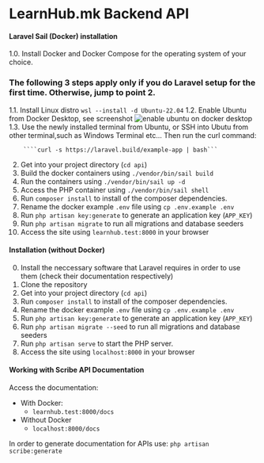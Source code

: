 # LearnHub.mk Backend API

#### Laravel Sail (Docker) installation
1.0. Install Docker and Docker Compose for the operating system of your choice.
### The following 3 steps apply only if you do Laravel setup for the first time. Otherwise, jump to point 2.
  1.1. Install Linux distro
        ```wsl --install -d Ubuntu-22.04```
  1.2. Enable Ubuntu from Docker Desktop, see screenshot
  ![enable ubuntu on docker desktop](https://i.postimg.cc/vYZRKKfL/docker-desktop-ubuntu-enable.jpg)
  1.3. Use the newly installed terminal from Ubuntu, or SSH into Ubutu from other terminal,such as Windows Terminal etc...
   Then run the curl command:

        ````curl -s https://laravel.build/example-app | bash```

2. Get into your project directory (`cd api`)
3. Build the docker containers using `./vendor/bin/sail build`
4. Run the containers using `./vendor/bin/sail up -d`
5. Access the PHP container using `./vendor/bin/sail shell`
6. Run `composer install` to install of the composer dependencies.
7. Rename the docker example `.env` file using `cp .env.example .env`
8. Run `php artisan key:generate` to generate an application key (`APP_KEY`)
9. Run `php artisan migrate` to run all migrations and database seeders
10. Access the site using `learnhub.test:8000` in your browser

#### Installation (without Docker)
0. Install the neccessary software that Laravel requires in order to use them (check their documentation respectively)
1. Clone the repository
2. Get into your project directory (`cd api`)
3. Run `composer install` to install of the composer dependencies.
4. Rename the docker example `.env` file using `cp .env.example .env`
5. Run `php artisan key:generate` to generate an application key (`APP_KEY`)
6. Run `php artisan migrate --seed` to run all migrations and database seeders
7. Run `php artisan serve` to start the PHP server.
8. Access the site using `localhost:8000` in your browser


#### Working with Scribe API Documentation

Access the documentation:

- With Docker:
  - `learnhub.test:8000/docs`
- Without Docker
  - `localhost:8000/docs`

In order to generate documentation for APIs use: `php artisan scribe:generate`

